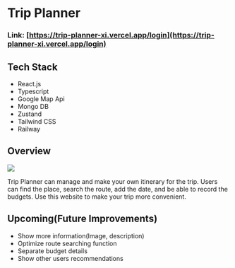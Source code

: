 # Trip Planner

### Link: [https://trip-planner-xi.vercel.app/login](https://trip-planner-xi.vercel.app/login)

## Tech Stack

- React.js
- Typescript
- Google Map Api
- Mongo DB
- Zustand
- Tailwind CSS
- Railway

## Overview

<img src="https://github.com/daiki-gl/trip-planner/assets/70357792/61e795e7-7ac9-417b-b1b2-a83ed48c779f">
<br>

Trip Planner can manage and make your own itinerary for the trip. Users can find the place, search the route, add the date, and be able to record the budgets.
Use this website to make your trip more convenient.

## Upcoming(Future Improvements)

- Show more information(Image, description)
- Optimize route searching function
- Separate budget details
- Show other users recommendations
